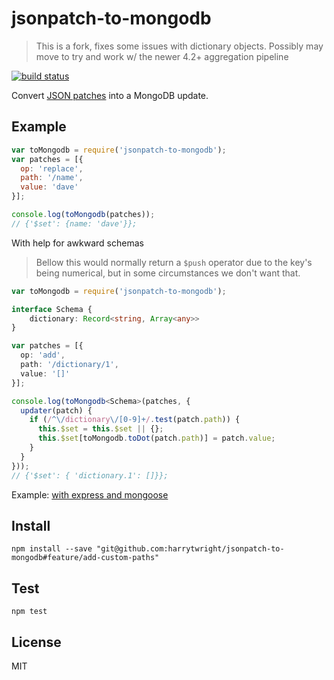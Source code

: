 # jsonpatch-to-mongodb

> This is a fork, fixes some issues with dictionary objects. Possibly may move to try and work w/ 
> the newer 4.2+ aggregation pipeline 

[![build status](https://secure.travis-ci.org/mongodb-js/jsonpatch-to-mongodb.png)](http://travis-ci.org/mongodb-js/jsonpatch-to-mongodb)

Convert [JSON patches](http://jsonpatch.com/) into a MongoDB update.

## Example

```javascript
var toMongodb = require('jsonpatch-to-mongodb');
var patches = [{
  op: 'replace',
  path: '/name',
  value: 'dave'
}];

console.log(toMongodb(patches));
// {'$set': {name: 'dave'}};
```

With help for awkward schemas

> Bellow this would normally return a `$push` operator due to the key's being numerical, but in some
> circumstances we don't want that.

```typescript
var toMongodb = require('jsonpatch-to-mongodb');

interface Schema {
	dictionary: Record<string, Array<any>>
}

var patches = [{
  op: 'add',
  path: '/dictionary/1',
  value: '[]'
}];

console.log(toMongodb<Schema>(patches, {
  updater(patch) {
    if (/^\/dictionary\/[0-9]+/.test(patch.path)) {
      this.$set = this.$set || {};
      this.$set[toMongodb.toDot(patch.path)] = patch.value;
    }
  }
}));
// {'$set': { 'dictionary.1': []}};
```

Example: [with express and mongoose](http://github.com/imlucas/jsonpatch-to-mongodb/tree/master/examples/express)


## Install

```
npm install --save "git@github.com:harrytwright/jsonpatch-to-mongodb#feature/add-custom-paths"
```

## Test

```
npm test
```

## License

MIT
